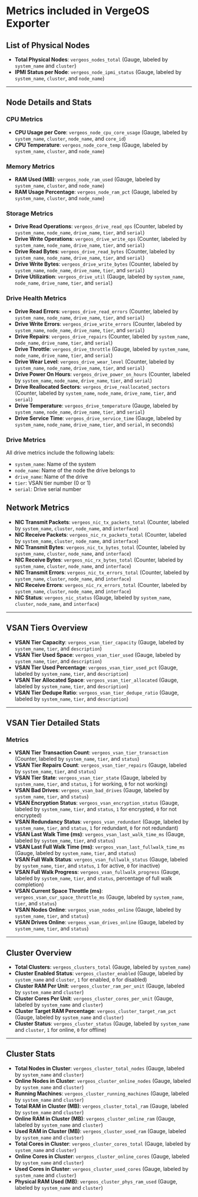# Metrics included in VergeOS Exporter

## List of Physical Nodes
- **Total Physical Nodes**: `vergeos_nodes_total` (Gauge, labeled by `system_name` and `cluster`)
- **IPMI Status per Node**: `vergeos_node_ipmi_status` (Gauge, labeled by `system_name`, `cluster`, and `node_name`)

---
## Node Details and Stats

### CPU Metrics
- **CPU Usage per Core**: `vergeos_node_cpu_core_usage` (Gauge, labeled by `system_name`, `cluster`, `node_name`, and `core_id`)
- **CPU Temperature**: `vergeos_node_core_temp` (Gauge, labeled by `system_name`, `cluster`, and `node_name`)

### Memory Metrics
- **RAM Used (MB)**: `vergeos_node_ram_used` (Gauge, labeled by `system_name`, `cluster`, and `node_name`)
- **RAM Usage Percentage**: `vergeos_node_ram_pct` (Gauge, labeled by `system_name`, `cluster`, and `node_name`)

### Storage Metrics
- **Drive Read Operations**: `vergeos_drive_read_ops` (Counter, labeled by `system_name`, `node_name`, `drive_name`, `tier`, and `serial`)
- **Drive Write Operations**: `vergeos_drive_write_ops` (Counter, labeled by `system_name`, `node_name`, `drive_name`, `tier`, and `serial`)
- **Drive Read Bytes**: `vergeos_drive_read_bytes` (Counter, labeled by `system_name`, `node_name`, `drive_name`, `tier`, and `serial`)
- **Drive Write Bytes**: `vergeos_drive_write_bytes` (Counter, labeled by `system_name`, `node_name`, `drive_name`, `tier`, and `serial`)
- **Drive Utilization**: `vergeos_drive_util` (Gauge, labeled by `system_name`, `node_name`, `drive_name`, `tier`, and `serial`)

### Drive Health Metrics
- **Drive Read Errors**: `vergeos_drive_read_errors` (Counter, labeled by `system_name`, `node_name`, `drive_name`, `tier`, and `serial`)
- **Drive Write Errors**: `vergeos_drive_write_errors` (Counter, labeled by `system_name`, `node_name`, `drive_name`, `tier`, and `serial`)
- **Drive Repairs**: `vergeos_drive_repairs` (Counter, labeled by `system_name`, `node_name`, `drive_name`, `tier`, and `serial`)
- **Drive Throttle**: `vergeos_drive_throttle` (Gauge, labeled by `system_name`, `node_name`, `drive_name`, `tier`, and `serial`)
- **Drive Wear Level**: `vergeos_drive_wear_level` (Counter, labeled by `system_name`, `node_name`, `drive_name`, `tier`, and `serial`)
- **Drive Power On Hours**: `vergeos_drive_power_on_hours` (Counter, labeled by `system_name`, `node_name`, `drive_name`, `tier`, and `serial`)
- **Drive Reallocated Sectors**: `vergeos_drive_reallocated_sectors` (Counter, labeled by `system_name`, `node_name`, `drive_name`, `tier`, and `serial`)
- **Drive Temperature**: `vergeos_drive_temperature` (Gauge, labeled by `system_name`, `node_name`, `drive_name`, `tier`, and `serial`)
- **Drive Service Time**: `vergeos_drive_service_time` (Gauge, labeled by `system_name`, `node_name`, `drive_name`, `tier`, and `serial`, in seconds)

### Drive Metrics
All drive metrics include the following labels:
- `system_name`: Name of the system
- `node_name`: Name of the node the drive belongs to
- `drive_name`: Name of the drive
- `tier`: VSAN tier number (0 or 1)
- `serial`: Drive serial number

## Network Metrics
- **NIC Transmit Packets**: `vergeos_nic_tx_packets_total` (Counter, labeled by `system_name`, `cluster`, `node_name`, and `interface`)
- **NIC Receive Packets**: `vergeos_nic_rx_packets_total` (Counter, labeled by `system_name`, `cluster`, `node_name`, and `interface`)
- **NIC Transmit Bytes**: `vergeos_nic_tx_bytes_total` (Counter, labeled by `system_name`, `cluster`, `node_name`, and `interface`)
- **NIC Receive Bytes**: `vergeos_nic_rx_bytes_total` (Counter, labeled by `system_name`, `cluster`, `node_name`, and `interface`)
- **NIC Transmit Errors**: `vergeos_nic_tx_errors_total` (Counter, labeled by `system_name`, `cluster`, `node_name`, and `interface`)
- **NIC Receive Errors**: `vergeos_nic_rx_errors_total` (Counter, labeled by `system_name`, `cluster`, `node_name`, and `interface`)
- **NIC Status**: `vergeos_nic_status` (Gauge, labeled by `system_name`, `cluster`, `node_name`, and `interface`)
---
## VSAN Tiers Overview
- **VSAN Tier Capacity**: `vergeos_vsan_tier_capacity` (Gauge, labeled by `system_name`, `tier`, and `description`)
- **VSAN Tier Used Space**: `vergeos_vsan_tier_used` (Gauge, labeled by `system_name`, `tier`, and `description`)
- **VSAN Tier Used Percentage**: `vergeos_vsan_tier_used_pct` (Gauge, labeled by `system_name`, `tier`, and `description`)
- **VSAN Tier Allocated Space**: `vergeos_vsan_tier_allocated` (Gauge, labeled by `system_name`, `tier`, and `description`)
- **VSAN Tier Dedupe Ratio**: `vergeos_vsan_tier_dedupe_ratio` (Gauge, labeled by `system_name`, `tier`, and `description`)

---
## VSAN Tier Detailed Stats

### Metrics
- **VSAN Tier Transaction Count**: `vergeos_vsan_tier_transaction` (Counter, labeled by `system_name`, `tier`, and `status`)
- **VSAN Tier Repairs Count**: `vergeos_vsan_tier_repairs` (Gauge, labeled by `system_name`, `tier`, and `status`)
- **VSAN Tier State**: `vergeos_vsan_tier_state` (Gauge, labeled by `system_name`, `tier`, and `status`, `1` for working, `0` for not working)
- **VSAN Bad Drives**: `vergeos_vsan_bad_drives` (Gauge, labeled by `system_name`, `tier`, and `status`)
- **VSAN Encryption Status**: `vergeos_vsan_encryption_status` (Gauge, labeled by `system_name`, `tier`, and `status`, `1` for encrypted, `0` for not encrypted)
- **VSAN Redundancy Status**: `vergeos_vsan_redundant` (Gauge, labeled by `system_name`, `tier`, and `status`, `1` for redundant, `0` for not redundant)
- **VSAN Last Walk Time (ms)**: `vergeos_vsan_last_walk_time_ms` (Gauge, labeled by `system_name`, `tier`, and `status`)
- **VSAN Last Full Walk Time (ms)**: `vergeos_vsan_last_fullwalk_time_ms` (Gauge, labeled by `system_name`, `tier`, and `status`)
- **VSAN Full Walk Status**: `vergeos_vsan_fullwalk_status` (Gauge, labeled by `system_name`, `tier`, and `status`, `1` for active, `0` for inactive)
- **VSAN Full Walk Progress**: `vergeos_vsan_fullwalk_progress` (Gauge, labeled by `system_name`, `tier`, and `status`, percentage of full walk completion)
- **VSAN Current Space Throttle (ms)**: `vergeos_vsan_cur_space_throttle_ms` (Gauge, labeled by `system_name`, `tier`, and `status`)
- **VSAN Nodes Online**: `vergeos_vsan_nodes_online` (Gauge, labeled by `system_name`, `tier`, and `status`)
- **VSAN Drives Online**: `vergeos_vsan_drives_online` (Gauge, labeled by `system_name`, `tier`, and `status`)

---
## Cluster Overview
- **Total Clusters**: `vergeos_clusters_total` (Gauge, labeled by `system_name`)
- **Cluster Enabled Status**: `vergeos_cluster_enabled` (Gauge, labeled by `system_name` and `cluster`, `1` for enabled, `0` for disabled)
- **Cluster RAM Per Unit**: `vergeos_cluster_ram_per_unit` (Gauge, labeled by `system_name` and `cluster`)
- **Cluster Cores Per Unit**: `vergeos_cluster_cores_per_unit` (Gauge, labeled by `system_name` and `cluster`)
- **Cluster Target RAM Percentage**: `vergeos_cluster_target_ram_pct` (Gauge, labeled by `system_name` and `cluster`)
- **Cluster Status**: `vergeos_cluster_status` (Gauge, labeled by `system_name` and `cluster`, `1` for online, `0` for offline)

---
## Cluster Stats
- **Total Nodes in Cluster**: `vergeos_cluster_total_nodes` (Gauge, labeled by `system_name` and `cluster`)
- **Online Nodes in Cluster**: `vergeos_cluster_online_nodes` (Gauge, labeled by `system_name` and `cluster`)
- **Running Machines**: `vergeos_cluster_running_machines` (Gauge, labeled by `system_name` and `cluster`)
- **Total RAM in Cluster (MB)**: `vergeos_cluster_total_ram` (Gauge, labeled by `system_name` and `cluster`)
- **Online RAM in Cluster (MB)**: `vergeos_cluster_online_ram` (Gauge, labeled by `system_name` and `cluster`)
- **Used RAM in Cluster (MB)**: `vergeos_cluster_used_ram` (Gauge, labeled by `system_name` and `cluster`)
- **Total Cores in Cluster**: `vergeos_cluster_cores_total` (Gauge, labeled by `system_name` and `cluster`)
- **Online Cores in Cluster**: `vergeos_cluster_online_cores` (Gauge, labeled by `system_name` and `cluster`)
- **Used Cores in Cluster**: `vergeos_cluster_used_cores` (Gauge, labeled by `system_name` and `cluster`)
- **Physical RAM Used (MB)**: `vergeos_cluster_phys_ram_used` (Gauge, labeled by `system_name` and `cluster`)

